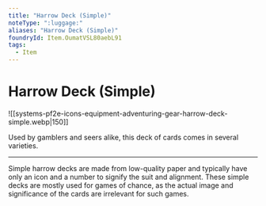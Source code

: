 ```yaml
---
title: "Harrow Deck (Simple)"
noteType: ":luggage:"
aliases: "Harrow Deck (Simple)"
foundryId: Item.OumatVSL80aebL91
tags:
  - Item
---
```


# Harrow Deck (Simple)
![[systems-pf2e-icons-equipment-adventuring-gear-harrow-deck-simple.webp|150]]

Used by gamblers and seers alike, this deck of cards comes in several varieties.

* * *

Simple harrow decks are made from low-quality paper and typically have only an icon and a number to signify the suit and alignment. These simple decks are mostly used for games of chance, as the actual image and significance of the cards are irrelevant for such games.
